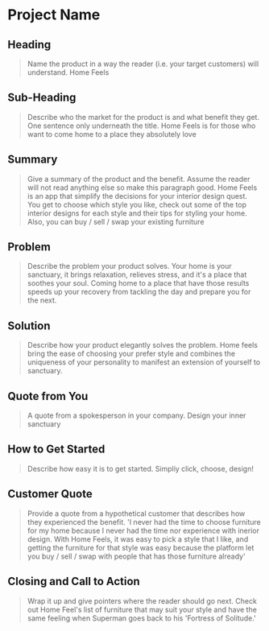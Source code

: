 # Project Name #

<!-- 
> This material was originally posted [here](http://www.quora.com/What-is-Amazons-approach-to-product-development-and-product-management). It is reproduced here for posterities sake.

There is an approach called "working backwards" that is widely used at Amazon. They work backwards from the customer, rather than starting with an idea for a product and trying to bolt customers onto it. While working backwards can be applied to any specific product decision, using this approach is especially important when developing new products or features.

For new initiatives a product manager typically starts by writing an internal press release announcing the finished product. The target audience for the press release is the new/updated product's customers, which can be retail customers or internal users of a tool or technology. Internal press releases are centered around the customer problem, how current solutions (internal or external) fail, and how the new product will blow away existing solutions.

If the benefits listed don't sound very interesting or exciting to customers, then perhaps they're not (and shouldn't be built). Instead, the product manager should keep iterating on the press release until they've come up with benefits that actually sound like benefits. Iterating on a press release is a lot less expensive than iterating on the product itself (and quicker!).

If the press release is more than a page and a half, it is probably too long. Keep it simple. 3-4 sentences for most paragraphs. Cut out the fat. Don't make it into a spec. You can accompany the press release with a FAQ that answers all of the other business or execution questions so the press release can stay focused on what the customer gets. My rule of thumb is that if the press release is hard to write, then the product is probably going to suck. Keep working at it until the outline for each paragraph flows. 

Oh, and I also like to write press-releases in what I call "Oprah-speak" for mainstream consumer products. Imagine you're sitting on Oprah's couch and have just explained the product to her, and then you listen as she explains it to her audience. That's "Oprah-speak", not "Geek-speak".

Once the project moves into development, the press release can be used as a touchstone; a guiding light. The product team can ask themselves, "Are we building what is in the press release?" If they find they're spending time building things that aren't in the press release (overbuilding), they need to ask themselves why. This keeps product development focused on achieving the customer benefits and not building extraneous stuff that takes longer to build, takes resources to maintain, and doesn't provide real customer benefit (at least not enough to warrant inclusion in the press release).
 -->
 
## Heading ##
  > Name the product in a way the reader (i.e. your target customers) will understand.
  Home Feels

## Sub-Heading ##
  > Describe who the market for the product is and what benefit they get. One sentence only underneath the title.
  Home Feels is for those who want to come home to a place they absolutely love
## Summary ##
  > Give a summary of the product and the benefit. Assume the reader will not read anything else so make this paragraph good.
  Home Feels is an app that simplify the decisions for your interior design quest. You get to choose which style you like, check out some of the top interior designs for each style and their tips for styling your home. Also, you can buy / sell / swap your existing furniture

## Problem ##
  > Describe the problem your product solves.
  Your home is your sanctuary, it brings relaxation, relieves stress, and it's a place that soothes your soul. Coming home to a place that have those results speeds up your recovery from tackling the day and prepare you for the next. 

## Solution ##
  > Describe how your product elegantly solves the problem.
  Home feels bring the ease of choosing your prefer style and combines the uniqueness of your personality to manifest an extension of yourself to sanctuary.

## Quote from You ##
  > A quote from a spokesperson in your company.
  Design your inner sanctuary

## How to Get Started ##
  > Describe how easy it is to get started.
  Simpliy click, choose, design!
## Customer Quote ##
  > Provide a quote from a hypothetical customer that describes how they experienced the benefit.
  'I never had the time to choose furniture for my home because I never had the time nor experience with inerior design. With Home Feels, it was easy to pick a style that I like, and getting the furniture for that style was easy because the platform let you buy / sell / swap with people that has those furniture already'

## Closing and Call to Action ##
  > Wrap it up and give pointers where the reader should go next.
  Check out Home Feel's list of furniture that may suit your style and have the same feeling when Superman goes back to his 'Fortress of Solitude.' 